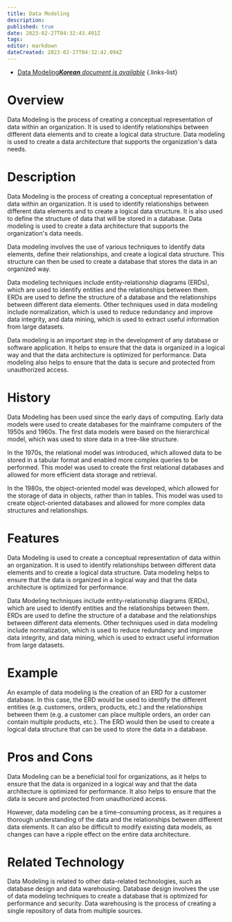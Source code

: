 ```yaml
---
title: Data Modeling
description: 
published: true
date: 2023-02-27T04:32:43.491Z
tags: 
editor: markdown
dateCreated: 2023-02-27T04:32:42.094Z
---
```


- [Data Modeling***Korean** document is available*](/ko/Knowledge-base/Dictionary/data-modeling)
{.links-list}


# Overview
Data Modeling is the process of creating a conceptual representation of data within an organization. It is used to identify relationships between different data elements and to create a logical data structure. Data modeling is used to create a data architecture that supports the organization's data needs.

# Description
Data Modeling is the process of creating a conceptual representation of data within an organization. It is used to identify relationships between different data elements and to create a logical data structure. It is also used to define the structure of data that will be stored in a database. Data modeling is used to create a data architecture that supports the organization's data needs.

Data modeling involves the use of various techniques to identify data elements, define their relationships, and create a logical data structure. This structure can then be used to create a database that stores the data in an organized way.

Data modeling techniques include entity-relationship diagrams (ERDs), which are used to identify entities and the relationships between them. ERDs are used to define the structure of a database and the relationships between different data elements. Other techniques used in data modeling include normalization, which is used to reduce redundancy and improve data integrity, and data mining, which is used to extract useful information from large datasets. 

Data modeling is an important step in the development of any database or software application. It helps to ensure that the data is organized in a logical way and that the data architecture is optimized for performance. Data modeling also helps to ensure that the data is secure and protected from unauthorized access.

# History
Data Modeling has been used since the early days of computing. Early data models were used to create databases for the mainframe computers of the 1950s and 1960s. The first data models were based on the hierarchical model, which was used to store data in a tree-like structure.

In the 1970s, the relational model was introduced, which allowed data to be stored in a tabular format and enabled more complex queries to be performed. This model was used to create the first relational databases and allowed for more efficient data storage and retrieval.

In the 1980s, the object-oriented model was developed, which allowed for the storage of data in objects, rather than in tables. This model was used to create object-oriented databases and allowed for more complex data structures and relationships.

# Features
Data Modeling is used to create a conceptual representation of data within an organization. It is used to identify relationships between different data elements and to create a logical data structure. Data modeling helps to ensure that the data is organized in a logical way and that the data architecture is optimized for performance.

Data Modeling techniques include entity-relationship diagrams (ERDs), which are used to identify entities and the relationships between them. ERDs are used to define the structure of a database and the relationships between different data elements. Other techniques used in data modeling include normalization, which is used to reduce redundancy and improve data integrity, and data mining, which is used to extract useful information from large datasets.

# Example
An example of data modeling is the creation of an ERD for a customer database. In this case, the ERD would be used to identify the different entities (e.g. customers, orders, products, etc.) and the relationships between them (e.g. a customer can place multiple orders, an order can contain multiple products, etc.). The ERD would then be used to create a logical data structure that can be used to store the data in a database.

# Pros and Cons
Data Modeling can be a beneficial tool for organizations, as it helps to ensure that the data is organized in a logical way and that the data architecture is optimized for performance. It also helps to ensure that the data is secure and protected from unauthorized access.

However, data modeling can be a time-consuming process, as it requires a thorough understanding of the data and the relationships between different data elements. It can also be difficult to modify existing data models, as changes can have a ripple effect on the entire data architecture.

# Related Technology
Data Modeling is related to other data-related technologies, such as database design and data warehousing. Database design involves the use of data modeling techniques to create a database that is optimized for performance and security. Data warehousing is the process of creating a single repository of data from multiple sources.